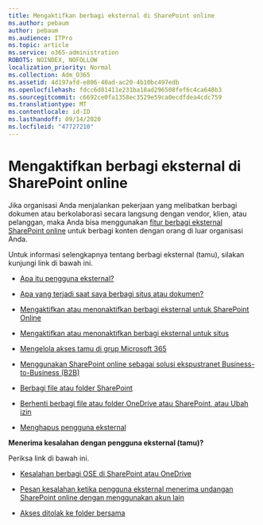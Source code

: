 ```yaml
---
title: Mengaktifkan berbagi eksternal di SharePoint online
ms.author: pebaum
author: pebaum
ms.audience: ITPro
ms.topic: article
ms.service: o365-administration
ROBOTS: NOINDEX, NOFOLLOW
localization_priority: Normal
ms.collection: Adm_O365
ms.assetid: 4d197afd-e806-40ad-ac20-4b10bc497edb
ms.openlocfilehash: fdcc6d81411e231ba18ad296508fef6c4ca648b3
ms.sourcegitcommit: c6692ce0fa1358ec3529e59ca0ecdfdea4cdc759
ms.translationtype: MT
ms.contentlocale: id-ID
ms.lasthandoff: 09/14/2020
ms.locfileid: "47727210"
---
```

# <a name="enable-external-sharing-in-sharepoint-online"></a>Mengaktifkan berbagi eksternal di SharePoint online

Jika organisasi Anda menjalankan pekerjaan yang melibatkan berbagi dokumen atau berkolaborasi secara langsung dengan vendor, klien, atau pelanggan, maka Anda bisa menggunakan [fitur berbagi eksternal SharePoint online](https://docs.microsoft.com/sharepoint/external-sharing-overview) untuk berbagi konten dengan orang di luar organisasi Anda.

Untuk informasi selengkapnya tentang berbagi eksternal (tamu), silakan kunjungi link di bawah ini.

- [Apa itu pengguna eksternal?](https://docs.microsoft.com/sharepoint/external-sharing-overview#what-is-an-external-user)

- [Apa yang terjadi saat saya berbagi situs atau dokumen?](https://docs.microsoft.com/sharepoint/external-sharing-overview#what-happens-when-i-share-a-site-or-document)

- [Mengaktifkan atau menonaktifkan berbagi eksternal untuk SharePoint Online](https://docs.microsoft.com/sharepoint/turn-external-sharing-on-or-off)

- [Mengaktifkan atau menonaktifkan berbagi eksternal untuk situs](https://docs.microsoft.com/sharepoint/change-external-sharing-site)

- [Mengelola akses tamu di grup Microsoft 365](https://docs.microsoft.com/microsoft-365/admin/create-groups/manage-guest-access-in-groups)

- [Menggunakan SharePoint online sebagai solusi ekspustranet Business-to-Business (B2B)](https://docs.microsoft.com/sharepoint/create-b2b-extranet)

- [Berbagi file atau folder SharePoint](https://support.office.com/article/share-sharepoint-files-or-folders-1fe37332-0f9a-4719-970e-d2578da4941c)

- [Berhenti berbagi file atau folder OneDrive atau SharePoint, atau Ubah izin](https://support.office.com/article/stop-sharing-onedrive-or-sharepoint-files-or-folders-or-change-permissions-0a36470f-d7fe-40a0-bd74-0ac6c1e13323)

- [Menghapus pengguna eksternal](https://docs.microsoft.com/sharepoint/remove-users#delete-a-guest-from-the-microsoft-365-admin-center)

**Menerima kesalahan dengan pengguna eksternal (tamu)?**

Periksa link di bawah ini. 

- [Kesalahan berbagi OSE di SharePoint atau OneDrive](https://docs.microsoft.com/sharepoint/sharepoint-onedrive-error-message)

- [Pesan kesalahan ketika pengguna eksternal menerima undangan SharePoint online dengan menggunakan akun lain](https://docs.microsoft.com/sharepoint/support/sharing-and-permissions/error-when-external-user-accepts-an-invitation-by-using-another-account)

- [Akses ditolak ke folder bersama](https://docs.microsoft.com/sharepoint/support/sharing-and-permissions/cannot-access-shared-folder)
